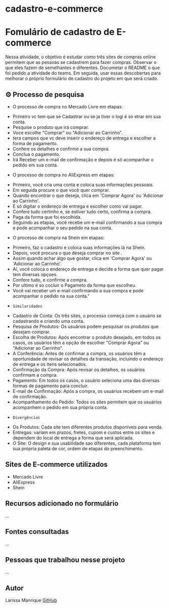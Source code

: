 # cadastro-e-commerce

# Fomulário de cadastro de E-commerce
Nessa atividade, o objetivo é estudar como três sites de compras online permitem que as pessoas se cadastrem para fazer compras. Observar o que eles fazem de semelhantes e diferentes. Documetar o README o que foi pedido a atividade do teams. Em seguida, usar essas descobertas para melhorar o próprio formulário de cadastro do projeto em que será criado.

## ⚙️ Processo de pesquisa

* O processo de compra no Mercado Livre em etapas:
- Primeiro vc tem que se Cadastrar ou se ja tiver o logi é so etrar em sua conta.
- Pesquise o produto que irá comprar.
- Voce escolhe "Comprar" ou "Adicionar ao Carrinho".
- tera campos que vc deve inserir o endereço de entrega e escolher a forma de pagamento.
- Confere os detalhes e confirme a sua compra.
- Conclua o pagamento.
- Irá Receber um e-mail de confirmação e depois é só acompanhar o pedido em sua conta.

* O processo de compra no AliExpress em etapas:

- Primeiro, você cria uma conta e coloca suas informações pessoais.
-  Em seguida procure o que você quer comprar.
- Quando encontrar o que deseja, clica em 'Comprar Agora' ou 'Adicionar ao Carrinho'.
- É só digitar o endereço de entrega e escolher como vai pagar.
- Confere tudo certinho e, se estiver tudo certo, confirma a compra.
- Paga da forma que foi escolhida.
- Seguindo as etapas, você recebe um e-mail confirmando a sua compra e pode acompanhar o seu pedido na sua conta.

* O processo de compra na Shein em etapas:

- Primeiro, faz o cadastro e coloca suas informações lá na Shein.
- Depois, você procura o que deseja comprar no site .
- Assim quando achar algo que gostar, clica em 'Comprar Agora' ou 'Adicionar ao Carrinho'.
- Aí, você coloca o endereço de entrega e decide  a forma que quer pagar tem diversas opçoes.
- Confere tudo, e confirme a compra.
- Por ultimo é so cocluir o Pagameto da forma que escolheu.
- Você vai receber um e-mail confirmando a sua compra e pode acompanhar o pedido na sua conta."

 * `Similaridades`

- Cadastro de Conta: Os três sites, o processo começa com o usuário se cadastrando e criando uma conta.
- Pesquisa de Produtos: Os usuários podem pesquisar os produtos que desejam comprar.
- Escolha de Produtos: Após encontrar o produto desejado, em todos os casos, os usuários têm a opção de escolher "Comprar Agora" ou "Adicionar ao Carrinho".
- A Conferência: Antes de confirmar a compra, os usuários têm a oportunidade de revisar os detalhes da transação, incluindo o endereço de entrega e os itens selecionados.
- Confirmação da Compra: Após revisar os detalhes, os usuários confirmam a compra.
- Pagamento: Em todos os casos, o usuário seleciona uma das diversas formas de pagamento para concluir.
- E-mail de Confirmação: Após a compra, os usuários recebem um e-mail de confirmação.
- Acompanhamento do Pedido: Todos os sites permitem que os usuários acompanhem o pedido em sua própria conta.

* `Divergências`

- Os Produtos: Cada site tem diferentes produtos disponíveis para venda.
- Entregas: variam em prazos, fretes, cupom e custos entre os sites e dependem do local de entrega a forma que será aplicada.
- O Site: O design e sua usabilidade sao diferentes, cada plataforma tem sua própria paleta de cor, ordem de etapas do preenchimento.

 ## Sites de E-commerce utilizados
* Mercado Livre
* AliExpress
* Shein

   
## Recursos adicionado no formulário
...

## Fontes consultadas
...

## Pessoas que trabalhou nesse projeto
...
## Autor  
Larissa Manrique [GitHub](https://github.com/larissassk) 
 